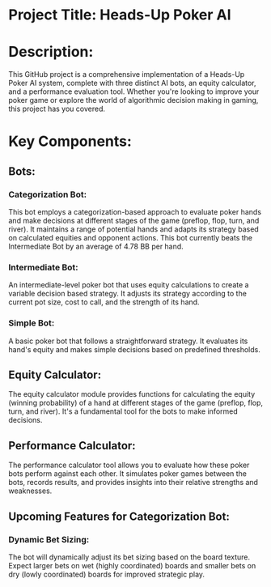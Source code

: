 # Project Title: Heads-Up Poker AI

# Description:
This GitHub project is a comprehensive implementation of a Heads-Up Poker AI system, complete with three distinct AI bots, an equity calculator, and a performance evaluation tool. Whether you're looking to improve your poker game or explore the world of algorithmic decision making in gaming, this project has you covered.

# Key Components:

## Bots:

### Categorization Bot: 
This bot employs a categorization-based approach to evaluate poker hands and make decisions at different stages of the game (preflop, flop, turn, and river). It maintains a range of potential hands and adapts its strategy based on calculated equities and opponent actions. This bot currently beats the Intermediate Bot by an average of 4.78 BB per hand.
### Intermediate Bot: 
An intermediate-level poker bot that uses equity calculations to create a variable decision based strategy. It adjusts its strategy according to the current pot size, cost to call, and the strength of its hand.
### Simple Bot: 
A basic poker bot that follows a straightforward strategy. It evaluates its hand's equity and makes simple decisions based on predefined thresholds.
## Equity Calculator:
The equity calculator module provides functions for calculating the equity (winning probability) of a hand at different stages of the game (preflop, flop, turn, and river). It's a fundamental tool for the bots to make informed decisions.
## Performance Calculator:
The performance calculator tool allows you to evaluate how these poker bots perform against each other. It simulates poker games between the bots, records results, and provides insights into their relative strengths and weaknesses.
## Upcoming Features for Categorization Bot:
### Dynamic Bet Sizing: 
The bot will dynamically adjust its bet sizing based on the board texture. Expect larger bets on wet (highly coordinated) boards and smaller bets on dry (lowly coordinated) boards for improved strategic play.
